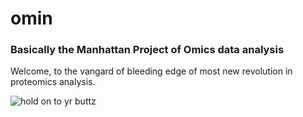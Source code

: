 # __omin__
### Basically the Manhattan Project of Omics data analysis

 Welcome, to the vangard of bleeding edge of most new revolution in proteomics analysis.

![hold on to yr buttz](https://media.giphy.com/media/OCu7zWojqFA1W/giphy.gif)
